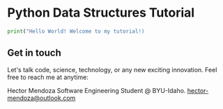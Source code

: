 # Python Data Structures Tutorial
```python
print("Hello World! Welcome to my tutorial!)
```
## Get in touch
Let's talk code, science, technology, or any new exciting innovation. Feel free to reach me at anytime:

Hector Mendoza
Software Engineering Student @ BYU-Idaho.
hector-mendoza@outlook.com